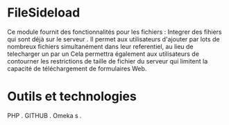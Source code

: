 # FileSideload

Ce module fournit des fonctionnalités pour les fichiers :  Integrer des fihiers qui sont déjà sur le serveur .
Il permet aux utilisateurs d'ajouter par lots de nombreux fichiers simultanément dans leur referentiel, au lieu de telecharger un par un
Cela permettra également aux utilisateurs de contourner les restrictions de taille de fichier du serveur qui limitent la capacité de téléchargement de formulaires Web.


# Outils et technologies

PHP .
GITHUB .
Omeka s .
